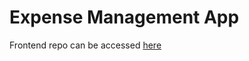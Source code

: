 # Expense Management App

Frontend repo can be accessed [here](https://github.com/lee-kimmixq/expense-mgmt-app-frontend)
